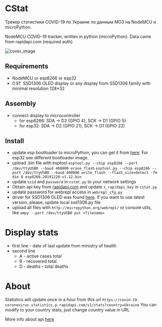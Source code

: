 # CStat
Трекер статистики COVID-19 по Украине по данным МОЗ на NodeMCU и microPython.

NodeMCU COVID-19 tracker, written in python (microPython). Data came from rapidapi.com (required auth)
 
![cover_image](https://user-images.githubusercontent.com/3332506/77623848-88677a00-6f49-11ea-9d0b-65767c19d6d7.jpg)

## Requirements
* NodeMCU or esp8266 or esp32
* 0.91` SSD1306 OLED display or any display from SSD1306 family with minimal resolution 128*32

## Assembly
* connect display to microcontroller
    * for esp8266: SDA -> D2 (GPIO 4), SCK -> D1 (GPIO 5)
    * for esp32: SDA -> D2 (GPIO 21), SCK -> D1 (GPIO 22)

## Install
* update esp bootloader to microPython, you can get it from [here](http://micropython.org/download#esp8266). For esp32 see different bootloader image.
* upload .bin file with esptool
`esptool.py --chip esp8266 --port /dev/ttyUSB0 --baud 460800 erase_flash`
`esptool.py --chip esp8266 --port /dev/ttyUSB0 --baud 460800 write_flash --flash_size=detect -fm dio 0 esp8266-20191220-v1.12.bin`
* update `ssid` and `password` in `cstat.py` to your network settings
* Obtain api key from [rapidapi.com](https://rapidapi.com/KishCom/api/covid-19-coronavirus-statistics) and update `x_rapidapi_key` in `cstat.py`
* update password for webrepl access in `webrepl_cfg.py`
* driver for SSD1306 OLED was found [here](https://github.com/micropython/micropython/blob/master/drivers/display/ssd1306.py). If you want to use latest version, please, update local ssd1306.py file
* upload all files with `http://micropython.org/webrepl/` or console utils, like `ampy --port /dev/ttyUSB0 put <filename>`

# Display stats
* first line - date of last update from ministry of health
* second line 
    * A - active cases total
    * R - recovered total
    * D - deaths - total deaths 

# About
Statistics will update once in a hour from this url `https://covid-19-coronavirus-statistics.p.rapidapi.com/v1/stats?country=Ukraine`
You can modify to your country stats, just change country value in URL

More info about api [here](https://rapidapi.com/KishCom/api/covid-19-coronavirus-statistics) 
